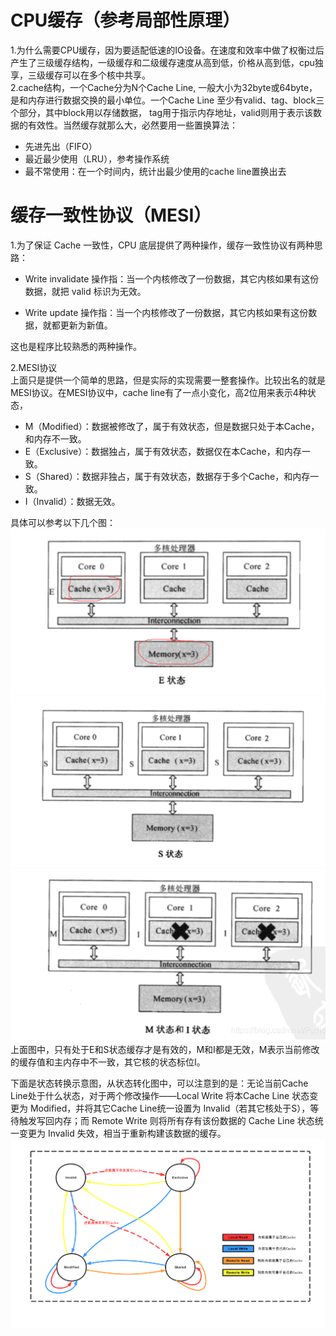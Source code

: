 # CPU缓存（参考局部性原理）  
1.为什么需要CPU缓存，因为要适配低速的IO设备。在速度和效率中做了权衡过后产生了三级缓存结构，一级缓存和二级缓存速度从高到低，价格从高到低，cpu独享，三级缓存可以在多个核中共享。  
2.cache结构，一个Cache分为N个Cache Line, 一般大小为32byte或64byte，是和内存进行数据交换的最小单位。一个Cache Line 至少有valid、tag、block三个部分，其中block用以存储数据，
tag用于指示内存地址，valid则用于表示该数据的有效性。当然缓存就那么大，必然要用一些置换算法：
- 先进先出（FIFO）
- 最近最少使用（LRU），参考操作系统
- 最不常使用：在一个时间内，统计出最少使用的cache line置换出去  

# 缓存一致性协议（MESI）  
1.为了保证 Cache 一致性，CPU 底层提供了两种操作，缓存一致性协议有两种思路：
- Write invalidate 操作指：当一个内核修改了一份数据，其它内核如果有这份数据，就把 valid 标识为无效。

- Write update 操作指：当一个内核修改了一份数据，其它内核如果有这份数据，就都更新为新值。  

这也是程序比较熟悉的两种操作。  

2.MESI协议  
上面只是提供一个简单的思路，但是实际的实现需要一整套操作。比较出名的就是MESI协议。在MESI协议中，cache line有了一点小变化，高2位用来表示4种状态，
- M（Modified）：数据被修改了，属于有效状态，但是数据只处于本Cache，和内存不一致。
- E（Exclusive）：数据独占，属于有效状态，数据仅在本Cache，和内存一致。
- S（Shared）：数据非独占，属于有效状态，数据存于多个Cache，和内存一致。 
- I（Invalid）：数据无效。  

具体可以参考以下几个图：  
![E状态](https://github.com/781303842/Mainstudy/blob/master/ALLIMG/E%E7%8A%B6%E6%80%81.png)
![S状态](https://github.com/781303842/Mainstudy/blob/master/ALLIMG/S%E7%8A%B6%E6%80%81.png)
![M和I状态](https://github.com/781303842/Mainstudy/blob/master/ALLIMG/M%E5%92%8CI%E7%8A%B6%E6%80%81.png)  
上面图中，只有处于E和S状态缓存才是有效的，M和I都是无效，M表示当前修改的缓存值和主内存中不一致，其它核的状态标位I。  

下面是状态转换示意图，从状态转化图中，可以注意到的是：无论当前Cache Line处于什么状态，对于两个修改操作——Local Write 将本Cache Line 状态变更为 Modified，并将其它Cache Line统一设置为 Invalid（若其它核处于S），等待触发写回内存；而 Remote Write 则将所有存有该份数据的 Cache Line 状态统一变更为 Invalid 失效，相当于重新构建该数据的缓存。
![状态转换图](https://github.com/781303842/Mainstudy/blob/master/ALLIMG/%E7%8A%B6%E6%80%81%E8%BD%AC%E6%8D%A2%E7%A4%BA%E6%84%8F%E5%9B%BE.png)
